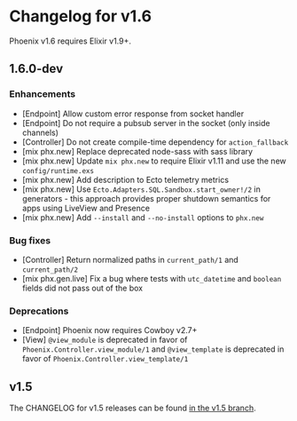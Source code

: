 # Changelog for v1.6

Phoenix v1.6 requires Elixir v1.9+.

## 1.6.0-dev

### Enhancements

  * [Endpoint] Allow custom error response from socket handler
  * [Endpoint] Do not require a pubsub server in the socket (only inside channels)
  * [Controller] Do not create compile-time dependency for `action_fallback`
  * [mix phx.new] Replace deprecated node-sass with sass library
  * [mix phx.new] Update `mix phx.new` to require Elixir v1.11 and use the new `config/runtime.exs`
  * [mix phx.new] Add description to Ecto telemetry metrics
  * [mix phx.new] Use `Ecto.Adapters.SQL.Sandbox.start_owner!/2` in generators - this approach provides proper shutdown semantics for apps using LiveView and Presence
  * [mix phx.new] Add `--install` and `--no-install` options to `phx.new`

### Bug fixes

  * [Controller] Return normalized paths in `current_path/1` and `current_path/2`
  * [mix phx.gen.live] Fix a bug where tests with `utc_datetime` and `boolean` fields did not pass out of the box

### Deprecations

  * [Endpoint] Phoenix now requires Cowboy v2.7+
  * [View] `@view_module` is deprecated in favor of `Phoenix.Controller.view_module/1` and `@view_template` is deprecated in favor of `Phoenix.Controller.view_template/1`

## v1.5

The CHANGELOG for v1.5 releases can be found [in the v1.5 branch](https://github.com/phoenixframework/phoenix/blob/v1.5/CHANGELOG.md).
